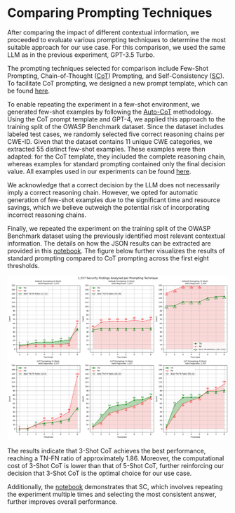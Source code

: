 # Comparing Prompting Techniques

After comparing the impact of different contextual information, we proceeded to evaluate various prompting techniques to determine the most suitable approach for our use case. For this comparison, we used the same LLM as in the previous experiment, GPT-3.5 Turbo.

The prompting techniques selected for comparison include Few-Shot Prompting, Chain-of-Thought ([CoT](https://arxiv.org/abs/2201.11903)) Prompting, and Self-Consistency ([SC](http://arxiv.org/abs/2203.11171)). To facilitate CoT prompting, we designed a new prompt template, which can be found [here](../../../src/prompt_templates.py).

To enable repeating the experiment in a few-shot environment, we generated few-shot examples by following the [Auto-CoT](https://arxiv.org/abs/2210.03493) methodology. Using the CoT prompt template and GPT-4, we applied this approach to the training split of the OWASP Benchmark dataset. Since the dataset includes labeled test cases, we randomly selected five correct reasoning chains per CWE-ID. Given that the dataset contains 11 unique CWE categories, we extracted 55 distinct few-shot examples. These examples were then adapted: for the CoT template, they included the complete reasoning chain, whereas examples for standard prompting contained only the final decision value. All examples used in our experiments can be found [here](../../../src/few_shot_examples.py).

We acknowledge that a correct decision by the LLM does not necessarily imply a correct reasoning chain. However, we opted for automatic generation of few-shot examples due to the significant time and resource savings, which we believe outweigh the potential risk of incorporating incorrect reasoning chains.

Finally, we repeated the experiment on the training split of the OWASP Benchmark dataset using the previously identified most relevant contextual information. The details on how the JSON results can be extracted are provided in this [notebook](evaluation.ipynb). The figure below further visualizes the results of standard prompting compared to CoT prompting across the first eight thresholds.

![tn_fn_results](pts_tn_fn_over_thresholds.png)

The results indicate that 3-Shot CoT achieves the best performance, reaching a TN-FN ratio of approximately 1.86. Moreover, the computational cost of 3-Shot CoT is lower than that of 5-Shot CoT, further reinforcing our decision that 3-Shot CoT is the optimal choice for our use case.

Additionally, the [notebook](evaluation.ipynb) demonstrates that SC, which involves repeating the experiment multiple times and selecting the most consistent answer, further improves overall performance.
